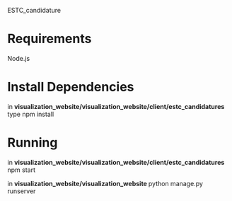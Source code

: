 ESTC_candidature
<h1>Requirements</h1>
Node.js
<h1>Install Dependencies</h1>
in <b> visualization_website/visualization_website/client/estc_candidatures</b> type npm install 
<h1>Running</h1>
in <b> visualization_website/visualization_website/client/estc_candidatures</b> npm start

in <b> visualization_website/visualization_website </b> python manage.py runserver
